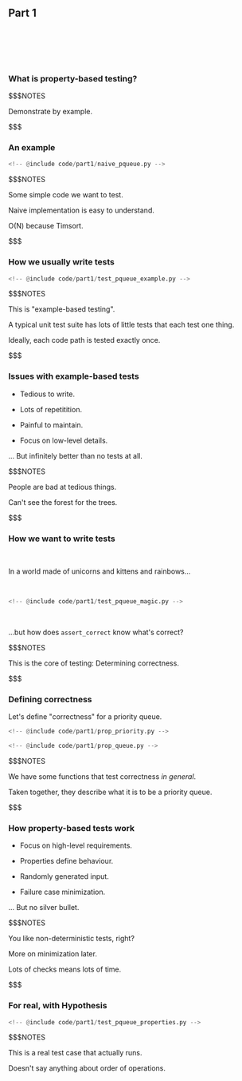 ## Part 1

<br/>
<br/>
<br/>
<br/>

### What is property-based testing?

$$$NOTES

Demonstrate by example.

$$$

### An example

```python
<!-- @include code/part1/naive_pqueue.py -->
```

$$$NOTES

Some simple code we want to test.

Naive implementation is easy to understand.

O(N) because Timsort.

$$$

### How we usually write tests

```python
<!-- @include code/part1/test_pqueue_example.py -->
```

$$$NOTES

This is "example-based testing".

A typical unit test suite has lots of little tests that each test one thing.

Ideally, each code path is tested exactly once.

$$$

### Issues with example-based tests

* Tedious to write. <!--@exec frag("hc")-->

* Lots of repetitition. <!--@exec frag("hc")-->

* Painful to maintain. <!--@exec frag("hc")-->

* Focus on low-level details. <!--@exec frag("hc")-->

... But infinitely better than no tests at all. <!--@exec frag()-->

$$$NOTES

People are bad at tedious things.

Can't see the forest for the trees.

$$$

### How we want to write tests

<br/>

In a world made of unicorns and kittens and rainbows...

<br/>

```python
<!-- @include code/part1/test_pqueue_magic.py -->
```
<!--@exec frag()-->

<br/>

...but how does `assert_correct` know what's correct?

<!--@exec frag()-->

$$$NOTES

This is the core of testing: Determining correctness.

$$$

### Defining correctness

Let's define "correctness" for a priority queue.

```python
<!-- @include code/part1/prop_priority.py -->
```
<!--@exec frag()-->

```python
<!-- @include code/part1/prop_queue.py -->
```
<!--@exec frag()-->

$$$NOTES

We have some functions that test correctness *in general*.

Taken together, they describe what it is to be a priority queue.

$$$

### How property-based tests work

* Focus on high-level requirements. <!--@exec frag("hc")-->

* Properties define behaviour. <!--@exec frag("hc")-->

* Randomly generated input. <!--@exec frag("hc")-->

* Failure case minimization. <!--@exec frag("hc")-->

... But no silver bullet. <!--@exec frag()-->

$$$NOTES

You like non-deterministic tests, right?

More on minimization later.

Lots of checks means lots of time.

$$$

### For real, with Hypothesis

```python
<!-- @include code/part1/test_pqueue_properties.py -->
```

$$$NOTES

This is a real test case that actually runs.

Doesn't say anything about order of operations.
